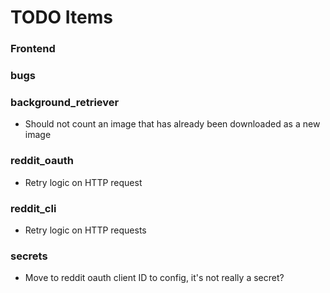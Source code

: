 # TODO Items

### Frontend

### bugs

### background_retriever
- Should not count an image that has already been downloaded as a new image

### reddit_oauth
- Retry logic on HTTP request

### reddit_cli
- Retry logic on HTTP requests

### secrets
- Move to reddit oauth client ID to config, it's not really a secret?